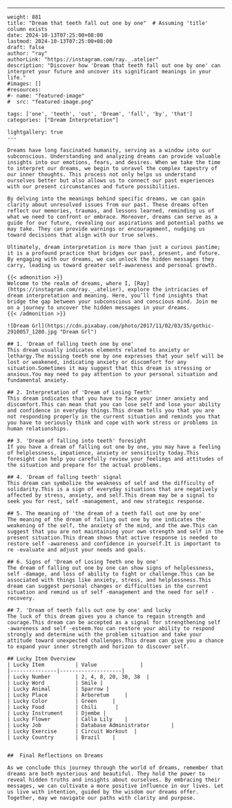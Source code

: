 ---
    weight: 881
    title: "Dream that teeth fall out one by one"  # Assuming 'title' column exists
    date: 2024-10-13T07:25:00+08:00
    lastmod: 2024-10-13T07:25:00+08:00
    draft: false
    author: "ray"
    authorLink: "https://instagram.com/ray._.atelier"
    description: "Discover how 'Dream that teeth fall out one by one' can interpret your future and uncover its significant meanings in your life."
    #images: []
    #resources:
    #- name: "featured-image"
    #  src: "featured-image.png"
    
    tags: ['one', 'teeth', 'out', 'Dream', 'fall', 'by', 'that']
    categories: ["Dream Interpretation"]
    
    lightgallery: true
    ---
    
    Dreams have long fascinated humanity, serving as a window into our subconscious. Understanding and analyzing dreams can provide valuable insights into our emotions, fears, and desires. When we take the time to interpret our dreams, we begin to unravel the complex tapestry of our inner thoughts. This process not only helps us understand ourselves better but also allows us to connect our past experiences with our present circumstances and future possibilities.
    
    By delving into the meanings behind specific dreams, we can gain clarity about unresolved issues from our past. These dreams often reflect our memories, traumas, and lessons learned, reminding us of what we need to confront or embrace. Moreover, dreams can serve as a guide for our future, revealing our aspirations and potential paths we may take. They can provide warnings or encouragement, nudging us toward decisions that align with our true selves.
    
    Ultimately, dream interpretation is more than just a curious pastime; it is a profound practice that bridges our past, present, and future. By engaging with our dreams, we can unlock the hidden messages they carry, leading us toward greater self-awareness and personal growth.
    
    {{< admonition >}}
    Welcome to the realm of dreams, where I, [Ray](https://instagram.com/ray._.atelier), explore the intricacies of dream interpretation and meaning. Here, you’ll find insights that bridge the gap between your subconscious and conscious mind. Join me on a journey to uncover the hidden messages in your dreams.
    {{< /admonition >}}
    
    ![Dream Grl](https://cdn.pixabay.com/photo/2017/11/02/03/35/gothic-2910057_1280.jpg "Dream Grl")
    
    ## 1. 'Dream of falling teeth one by one'
    This dream usually indicates elements related to anxiety or lethargy.The missing teeth one by one expresses that your self will be lost or weakened, indicating anxiety or discomfort for any situation.Sometimes it may suggest that this dream is stressing or anxious.You may need to pay attention to your personal situation and fundamental anxiety.
    
    ## 2. Interpretation of 'Dream of Losing Teeth'
    This dream indicates that you have to face your inner anxiety and discomfort.This can mean that you can lose self and lose your ability and confidence in everyday things.This dream tells you that you are not responding properly in the current situation and reminds you that you have to seriously think and cope with work stress or problems in human relationships.
    
    ## 3. 'Dream of falling into teeth' foresight
    If you have a dream of falling out one by one, you may have a feeling of helplessness, impatience, anxiety or sensitivity today.This foresight can help you carefully review your feelings and attitudes of the situation and prepare for the actual problems.
    
    ## 4. 'Dream of falling teeth' signal
    This dream can symbolize the weakness of self and the difficulty of solidarity.This is a sign of everyday situations that are negatively affected by stress, anxiety, and self.This dream may be a signal to seek you for rest, self -management, and new strategic response.
    
    ## 5. The meaning of 'the dream of a teeth fall out one by one'
    The meaning of the dream of falling out one by one indicates the weakening of the self, the anxiety of the mind, and the awe.This can suggest that you are not maintaining your own strength and self in the present situation.This dream shows that active response is needed to restore self -awareness and confidence in yourself.It is important to re -evaluate and adjust your needs and goals.
    
    ## 6. Signs of 'Dream of Losing Teeth one by one'
    The dream of falling out one by one can show signs of helplessness, self -damage, and loss of ability to fight or challenge.This can be associated with things like anxiety, stress, and helplessness.This dream can suggest personal changes or difficulties in the current situation and remind us of self -management and the need for self -recovery.
    
    ## 7. 'Dream of teeth falls out one by one' and lucky
    The luck of this dream gives you a chance to regain strength and courage.This dream can be accepted as a signal for strengthening self -awareness and self -esteem.You can restore your ability to respond strongly and determine with the problem situation and take your attitude toward unexpected challenges.This dream can give you a chance to expand your inner strength and horizon to discover self.
    
    ## Lucky Item Overview
    | Lucky Item          | Value              |
    |---------------|--------------------|
    | Lucky Number        | 2, 4, 8, 20, 30, 38  |
    | Lucky Word          | Smile |
    | Lucky Animal        | Sparrow |
    | Lucky Place         | Arboretum     |
    | Lucky Color         | Green     |
    | Lucky Food          | Chili      |
    | Lucky Instrument    | Djembe |
    | Lucky Flower        | Calla Lily    |
    | Lucky Job           | Database Administrator       |
    | Lucky Exercise      | Circuit Workout  |
    | Lucky Country       | Brazil    |
    
    
    ##  Final Reflections on Dreams
    
    As we conclude this journey through the world of dreams, remember that dreams are both mysterious and beautiful. They hold the power to reveal hidden truths and insights about ourselves. By embracing their messages, we can cultivate a more positive influence in our lives. Let us live with intention, guided by the wisdom our dreams offer. Together, may we navigate our paths with clarity and purpose.
    